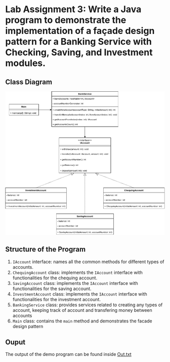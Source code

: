 # Lab Assignment 3: Write a Java program to demonstrate the implementation of a façade design pattern for a Banking Service with Checking, Saving, and Investment modules.



## Class Diagram
<img src="facade_pattern_demo_class_diagram.png"/>



## Structure of the Program

1. `IAccount` interface: names all the common methods for different types of accounts.
1. `ChequingAccount` class: implements the `IAccount` interface with functionalities for the chequing account.
1. `SavingAccount` class: implements the `IAccount` interface with functionalities for the saving account.
1. `InvestmentAccount` class: implements the `IAccount` interface with functionalities for the investment account.
1. `BankingService` class: provides services related to creating any types of account, keeping track of account and transfering money between accounts 
1. `Main` class: contains the `main` method and demonstrates the facade design pattern


## Ouput
The output of the demo program can be found inside <a href="Out.txt">Out.txt</a>